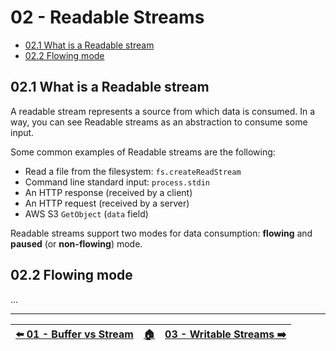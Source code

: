 # 02 - Readable Streams

- [02.1 What is a Readable stream](#021-what-is-a-readable-stream)
- [02.2 Flowing mode](#022-flowing-mode)


## 02.1 What is a Readable stream

A readable stream represents a source from which data is consumed. In a way, you can see Readable streams as an abstraction to consume some input.

Some common examples of Readable streams are the following:

- Read a file from the filesystem: `fs.createReadStream`
- Command line standard input: `process.stdin`
- An HTTP response (received by a client)
- An HTTP request (received by a server)
- AWS S3 `GetObject` (`data` field)

Readable streams support two modes for data consumption: **flowing** and **paused** (or **non-flowing**) mode.


## 02.2 Flowing mode

...



---

| [⬅️ 01 - Buffer vs Stream](/01-buffer-vs-stream/README.md) | [🏠](/README.md)| [03 - Writable Streams ➡️](/03-writable-streams/README.md)|
|:--------------|:------:|------------------------------------------------:|
